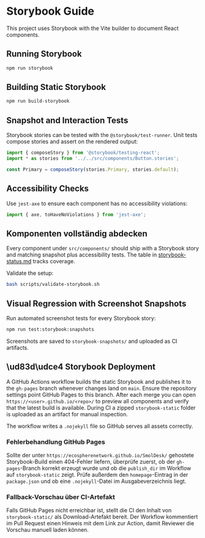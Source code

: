 # Storybook Guide

This project uses Storybook with the Vite builder to document React components.

## Running Storybook

```bash
npm run storybook
```

## Building Static Storybook

```bash
npm run build-storybook
```

## Snapshot and Interaction Tests

Storybook stories can be tested with the `@storybook/test-runner`. Unit tests
compose stories and assert on the rendered output:

```ts
import { composeStory } from '@storybook/testing-react';
import * as stories from '../../src/components/Button.stories';

const Primary = composeStory(stories.Primary, stories.default);
```

## Accessibility Checks

Use `jest-axe` to ensure each component has no accessibility violations:

```ts
import { axe, toHaveNoViolations } from 'jest-axe';
```

## Komponenten vollständig abdecken

Every component under `src/components/` should ship with a Storybook story
and matching snapshot plus accessibility tests. The table in
[storybook-status.md](../components/storybook-status.md) tracks coverage.

Validate the setup:

```bash
bash scripts/validate-storybook.sh
```

## Visual Regression with Screenshot Snapshots

Run automated screenshot tests for every Storybook story:

```bash
npm run test:storybook:snapshots
```

Screenshots are saved to `storybook-snapshots/` and uploaded as CI artifacts.

## \ud83d\udce4 Storybook Deployment

A GitHub Actions workflow builds the static Storybook and publishes it to the
`gh-pages` branch whenever changes land on `main`. Ensure the repository settings point GitHub Pages to this branch. After each merge you can open
`https://<user>.github.io/<repo>/` to preview all components and verify that the
latest build is available. During CI a zipped `storybook-static` folder is uploaded as an artifact for manual inspection.

The workflow writes a `.nojekyll` file so GitHub serves all assets correctly.

### Fehlerbehandlung GitHub Pages

Sollte der unter `https://ecospherenetwork.github.io/SmolDesk/` gehostete Storybook-Build einen 404-Fehler liefern, überprüfe zuerst, ob der `gh-pages`-Branch korrekt erzeugt wurde und ob die `publish_dir` im Workflow auf `storybook-static` zeigt. Prüfe außerdem den `homepage`-Eintrag in der `package.json` und ob eine `.nojekyll`-Datei im Ausgabeverzeichnis liegt.


### Fallback-Vorschau über CI-Artefakt

Falls GitHub Pages nicht erreichbar ist, stellt die CI den Inhalt von `storybook-static/` als Download-Artefakt bereit. Der Workflow kommentiert im Pull Request einen Hinweis mit dem Link zur Action, damit Reviewer die Vorschau manuell laden können.
